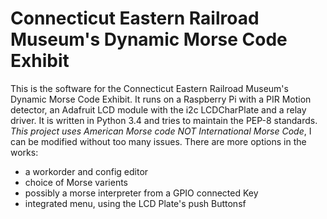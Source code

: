 # Connecticut Eastern Railroad Museum's Dynamic Morse Code Exhibit
This is the software for the Connecticut Eastern Railroad Museum's Dynamic Morse Code Exhibit. It runs on a Raspberry Pi with a PIR Motion detector, an Adafruit LCD module with the i2c LCDCharPlate and a relay driver. It is written in Python 3.4 and tries to maintain the PEP-8 standards.
*This project uses American Morse code NOT International Morse Code*, I can be modified without too many issues.
There are more options in the works:
* a workorder and config editor
* choice of Morse varients
* possibly a morse interpreter from a GPIO connected Key
* integrated menu, using the LCD Plate's push Buttonsf
